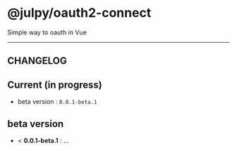 
# @julpy/oauth2-connect

Simple way to oauth in Vue

---------

## CHANGELOG

## Current (in progress)

- beta version : `0.0.1-beta.1`

## beta version

- < **0.0.1-beta.1** : ...

<!-- ### Breaking changes -->

<!-- ### New features -->

<!-- ### Bug fixes -->
